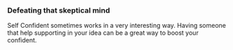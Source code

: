 
### Defeating that skeptical mind
Self Confident sometimes works in a very interesting way. Having someone that help supporting in your idea can be a great way to boost your confident.
